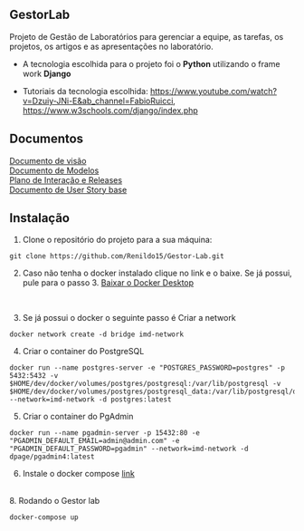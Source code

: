 ## GestorLab

Projeto de Gestão de Laboratórios para gerenciar a equipe, as tarefas, os projetos, os artigos
e as apresentações no laboratório.

* A tecnologia escolhida para o projeto foi o **Python** utilizando o frame work **Django**

* Tutoriais da tecnologia escolhida: https://www.youtube.com/watch?v=Dzuiy-JNi-E&ab_channel=FabioRuicci, https://www.w3schools.com/django/index.php

## Documentos

[Documento de visão](https://github.com/Renildo15/Gestor-Lab/blob/main/docs/doc-visao.md)<br/>
[Documento de Modelos](https://github.com/Renildo15/Gestor-Lab/blob/main/docs/doc-modelo.md)<br/>
[Plano de Interação e Releases](https://github.com/Renildo15/Gestor-Lab/blob/main/docs/doc-interacao.md)<br/>
[Documento de User Story base](https://github.com/Renildo15/Gestor-Lab/blob/main/docs/doc-userStory.md)<br/>


## Instalação

1. Clone o repositório do projeto para a sua máquina:
```console
git clone https://github.com/Renildo15/Gestor-Lab.git
```

2. Caso não tenha o docker instalado clique no link e o baixe. Se já possui, pule para o passo 3. [Baixar o Docker Desktop](https://docs.docker.com/desktop/windows/install/)
<br>

3. Se já possui o docker o seguinte passo é Criar a network
```console
docker network create -d bridge imd-network
```

4. Criar o container do PostgreSQL 
```console
docker run --name postgres-server -e "POSTGRES_PASSWORD=postgres" -p 5432:5432 -v $HOME/dev/docker/volumes/postgres/postgresql:/var/lib/postgresql -v $HOME/dev/docker/volumes/postgres/postgresql_data:/var/lib/postgresql/data --network=imd-network -d postgres:latest
```

5. Criar o container do PgAdmin
```console
docker run --name pgadmin-server -p 15432:80 -e "PGADMIN_DEFAULT_EMAIL=admin@admin.com" -e "PGADMIN_DEFAULT_PASSWORD=pgadmin" --network=imd-network -d dpage/pgadmin4:latest
```
6. Instale o docker compose [link](https://docs.docker.com/compose/install/)
<br>
8. Rodando o Gestor lab

```console
docker-compose up

```
